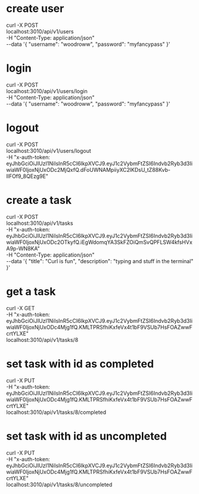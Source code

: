 
# create user

curl -X POST \
localhost:3010/api/v1/users \
-H "Content-Type: application/json" \
--data '{ "username": "woodroww", "password": "myfancypass" }'

# login

curl -X POST \
localhost:3010/api/v1/users/login \
-H "Content-Type: application/json" \
--data '{ "username": "woodroww", "password": "myfancypass" }'

# logout

curl -X POST \
localhost:3010/api/v1/users/logout \
-H "x-auth-token: eyJhbGciOiJIUzI1NiIsInR5cCI6IkpXVCJ9.eyJ1c2VybmFtZSI6Indvb2Ryb3d3IiwiaWF0IjoxNjUxODc2MjQxfQ.dFoUWNAMpiiyXC2lKDsU_tZ88Kvb-lIFOf9_8QEzg9E"

# create a task

curl -X POST \
localhost:3010/api/v1/tasks \
-H "x-auth-token: eyJhbGciOiJIUzI1NiIsInR5cCI6IkpXVCJ9.eyJ1c2VybmFtZSI6Indvb2Ryb3d3IiwiaWF0IjoxNjUxODc2OTkyfQ.iEgWdomqYA3SkFZOiQmSvQPFLSW4kfsHVxA9p-WN8KA" \
-H "Content-Type: application/json" \
--data '{ "title": "Curl is fun", "description": "typing and stuff in the terminal" }'

# get a task

curl -X GET \
-H "x-auth-token: eyJhbGciOiJIUzI1NiIsInR5cCI6IkpXVCJ9.eyJ1c2VybmFtZSI6Indvb2Ryb3d3IiwiaWF0IjoxNjUxODc4Mjg1fQ.KMLTPRSfhiKxfeVx4t1bF9VSUb7HsFOAZwwFcrtYLXE" \
localhost:3010/api/v1/tasks/8

# set task with id as completed

curl -X PUT \
-H "x-auth-token: eyJhbGciOiJIUzI1NiIsInR5cCI6IkpXVCJ9.eyJ1c2VybmFtZSI6Indvb2Ryb3d3IiwiaWF0IjoxNjUxODc4Mjg1fQ.KMLTPRSfhiKxfeVx4t1bF9VSUb7HsFOAZwwFcrtYLXE" \
localhost:3010/api/v1/tasks/8/completed

# set task with id as uncompleted

curl -X PUT \
-H "x-auth-token: eyJhbGciOiJIUzI1NiIsInR5cCI6IkpXVCJ9.eyJ1c2VybmFtZSI6Indvb2Ryb3d3IiwiaWF0IjoxNjUxODc4Mjg1fQ.KMLTPRSfhiKxfeVx4t1bF9VSUb7HsFOAZwwFcrtYLXE" \
localhost:3010/api/v1/tasks/8/uncompleted




